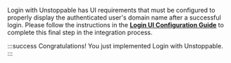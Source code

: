 Login with Unstoppable has UI requirements that must be configured to properly display the authenticated user's domain name after a successful login. Please follow the instructions in the [**Login UI Configuration Guide**](/login-with-unstoppable/get-started-login/login-ui-configuration.md) to complete this final step in the integration process.

:::success Congratulations!
You just implemented Login with Unstoppable.
:::